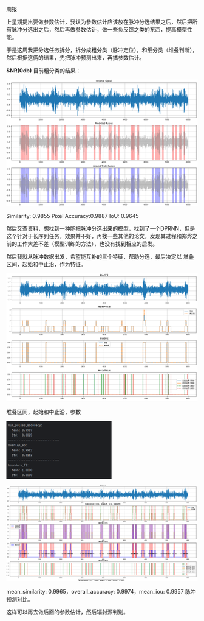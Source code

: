 周报

上星期提出要做参数估计，我认为参数估计应该放在脉冲分选结果之后，然后把所有脉冲分选出之后，然后再做参数估计，做一些负反馈之类的东西，提高模型性能。

于是这周我把分选任务拆分，拆分成粗分类（脉冲定位），和细分类（堆叠判断），然后根据这俩的结果，先把脉冲预测出来，再搞参数估计。

**SNR(0db)**  目前粗分类的结果：

![{75DEC979-86A1-4A23-A4D8-3621901CBE7C}](./images/%7B75DEC979-86A1-4A23-A4D8-3621901CBE7C%7D-1743428161080-2.png)

Similarity:    0.9855
Pixel Accuracy:0.9887
IoU:           0.9645

然后又查资料，想找到一种能把脉冲分选出来的模型，找到了一个DPRNN，但是这个针对于长序列任务，效果并不好，再找一些其他的论文，发现其过程和郑烨之前的工作大差不差（模型训练的方法），也没有找到相应的启发。

然后我就从脉冲数据出发，希望能互补的三个特征，帮助分选，最后决定以 堆叠区间，起始和中止沿，作为特征。

![{722C8593-24CE-462D-B5B6-576AD56C3DCD}](./images/%7B722C8593-24CE-462D-B5B6-576AD56C3DCD%7D.png)

堆叠区间，起始和中止沿，参数

<img src="./images/%7B8D2BC943-16AD-42B8-BF40-BDCEF753FAF5%7D-1743429804514-12.png" alt="{8D2BC943-16AD-42B8-BF40-BDCEF753FAF5}" style="zoom: 50%;" />





![{767342D9-3CE8-4BB1-89E5-1019497C6271}](./images/%7B767342D9-3CE8-4BB1-89E5-1019497C6271%7D-1743431158999-2.png)

mean_similarity: 0.9965，overall_accuracy: 0.9974，mean_iou: 0.9957  脉冲预测对比。

这样可以再去做后面的参数估计，然后辐射源判别。